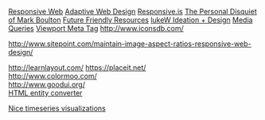 [Responsive Web](http://www.abookapart.com/products/responsive-web-design)
[Adaptive Web Design](http://easy-readers.net/books/adaptive-web-design/)
[Responsive.is](http://responsive.is/)
[The Personal Disquiet of Mark Boulton](http://www.markboulton.co.uk/)
[Future Friendly Resources](http://futurefriend.ly/resources.html)
[lukeW Ideation + Design](http://www.lukew.com/)
[Media Queries](http://mediaqueri.es/)
[Viewport Meta Tag](https://developer.mozilla.org/en-US/docs/Mozilla/Mobile/Viewport_meta_tag)
http://www.iconsdb.com/ <br>

http://www.sitepoint.com/maintain-image-aspect-ratios-responsive-web-design/

http://learnlayout.com/
https://placeit.net/ <br>
http://www.colormoo.com/ <br>
http://www.goodui.org/ <br>
[HTML entity converter](http://www.evotech.net/articles/testjsentities.html)

[Nice timeseries visualizations](http://metricsgraphicsjs.org/examples.htm)
